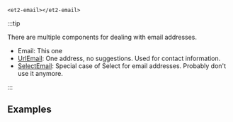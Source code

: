 
```html:preview
<et2-email></et2-email>
```

:::tip

There are multiple components for dealing with email addresses.
* Email: This one
* [UrlEmail](../et2-url-email): One address, no suggestions.  Used for contact information.
* [SelectEmail](../et2-select-email): Special case of Select for email addresses.  Probably don't use it anymore.

:::
## Examples
